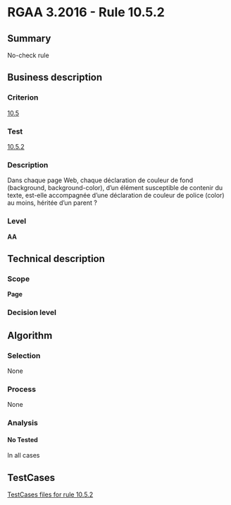 # RGAA 3.2016 - Rule 10.5.2

## Summary
No-check rule


## Business description

### Criterion
[10.5](http://references.modernisation.gouv.fr/rgaa-accessibilite/criteres.html#crit-10-5)

### Test
[10.5.2](http://references.modernisation.gouv.fr/rgaa-accessibilite/criteres.html#test-10-5-2)

### Description
Dans chaque page Web, chaque déclaration de couleur de fond (background, background-color), d’un élément susceptible de contenir du texte, est-elle accompagnée d’une déclaration de couleur de police (color) au moins, héritée d’un parent ?

### Level
**AA**


## Technical description

### Scope
**Page**

### Decision level


## Algorithm

### Selection
None

### Process
None

### Analysis

#### No Tested
In all cases


##  TestCases

[TestCases files for rule 10.5.2](https://github.com/Asqatasun/Asqatasun/tree/RGAA_3.2016/rules/rules-rgaa3.2016/src/test/resources/testcases/rgaa32016/Rgaa32016Rule100502/)


